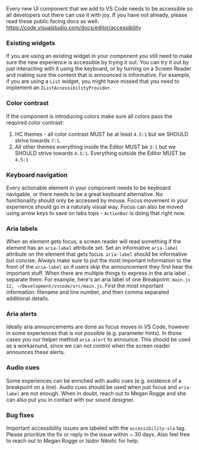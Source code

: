 Every new UI component that we add to VS Code needs to be accessible so all developers out there can use it with joy. If you have not already, please read these public facing docs as well: https://code.visualstudio.com/docs/editor/accessibility

### Existing widgets

If you are using an existing widget in your component you still need to make sure the new experience is accessible by trying it out. You can try it out by just interacting with it using the keyboard, or by turning on a Screen Reader and making sure the content that is announced is informative. For example, if you are using a `List` widget, you might have missed that you need to implement an `IListAccessibilityProvider`.

### Color contrast

If the component is introducing colors make sure all colors pass the required color contrast: 
1) HC themes - all color contrast MUST be at least `4.5:1` but we SHOULD strive towards `7:1`.
2) All other themes everything inside the Editor MUST be `3:1` but we SHOULD strive towards `4.5:1`. Everything outside the Editor MUST be `4.5:1`

### Keyboard navigation

Every actionable element in your component needs to be keyboard navigable, or there needs to be a great keyboard alternative. No functionality should only be accessed by mouse. Focus movement in your experience should go in a naturaly visual way. Focus can also be moved using arrow keys to save on tabs tops - `ActionBar` is doing that right now.

### Aria labels

When an element gets focus, a screen reader will read something if the element has an `aria-label` attribute set. Set an informative `aria-label` attribute on the element that gets focus. `aria-label` should be informative but concise. Always make sure to put the most important information to the front of the `aria-label` so if users skip the announcement they first hear the important stuff. When there are multiple things to express in the aria label `,` separate them. For example, here's an aria label of one Breakpoint: `main.js 12, ~/Development/vscode/src/main.js`. First the most important information: filename and line number, and then comma separated additional details.

### Aria alerts

Ideally aria announcements are done as focus moves in VS Code, however in some experiences that is not possible (e.g. parameter hints). In those cases you our helper method `aria.alert` to announce. This should be used as a workaround, since we can not control when the screen reader announces these alerts.

### Audio cues

Some experiences can be enriched with audio cues (e.g. existence of a breakpoint on a line). Audio cues should be used when just focus and `aria-label` are not enough. When in doubt, reach out to Megan Rogge and she can also put you in contact with our sound designer.

### Bug fixes

Important accessibility issues are labeled with the `accessibility-sla` tag. Please prioritize the fix or reply in the issue within ~ 30 days. Also feel free to reach out to Megan Rogge or Isidor Nikolic for help. 